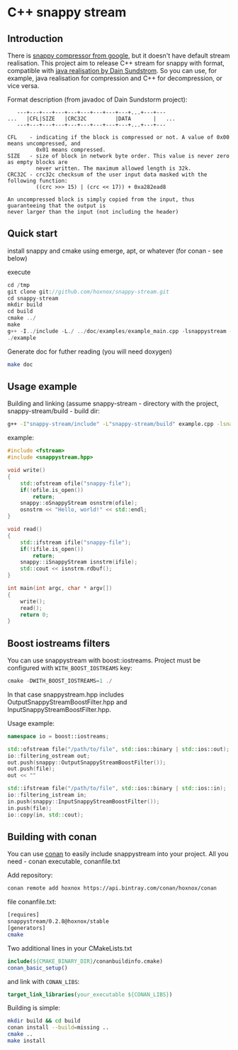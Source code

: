 # C++ snappy stream

## Introduction

There is [snappy compressor from google][snappy], but it doesn't have default stream realisation.
This project aim to release C++ stream for snappy with format, compatible with [java realisation by
Dain Sundstrom][snjava]. So you can use, for example, java realisation for compression and C++ for
decompression, or vice versa.

Format description (from javadoc of Dain Sundstorm project):

```
   ---+---+---+---+---+---+---+---+---+...+---+---
...   |CFL|SIZE   |CRC32C         |DATA       |   ...
   ---+---+---+---+---+---+---+---+---+...+---+---

CFL    - indicating if the block is compressed or not. A value of 0x00 means uncompressed, and
         0x01 means compressed.
SIZE   - size of block in network byte order. This value is never zero as empty blocks are
         never written. The maximum allowed length is 32k.
CRC32C - crc32c checksum of the user input data masked with the following function: 
         ((crc >>> 15) | (crc << 17)) + 0xa282ead8

An uncompressed block is simply copied from the input, thus guaranteeing that the output is
never larger than the input (not including the header)
```

[snappy]:http://code.google.com/p/snappy/
[snjava]:http://github.com/dain/snappy#stream-format

## Quick start

install snappy and cmake using emerge, apt, or whatever (for conan - see
below)

execute 

```c++
cd /tmp
git clone git://github.com/hoxnox/snappy-stream.git
cd snappy-stream
mkdir build
cd build
cmake ../
make
g++ -I../include -L./ ../doc/examples/example_main.cpp -lsnappystream -lsnappy -oexample
./example
```

Generate doc for futher reading (you will need doxygen)

```sh
make doc
```

## Usage example

Building and linking (assume snappy-stream - directory with the project, snappy-stream/build - build dir:

```sh
g++ -I"snappy-stream/include" -L"snappy-stream/build" example.cpp -lsnappystream
```

example:

```c++
#include <fstream>
#include <snappystream.hpp>

void write()
{
	std::ofstream ofile("snappy-file");
	if(!ofile.is_open())
		return;
	snappy::oSnappyStream osnstrm(ofile);
	osnstrm << "Hello, world!" << std::endl;
}

void read()
{
	std::ifstream ifile("snappy-file");
	if(!ifile.is_open())
		return;
	snappy::iSnappyStream isnstrm(ifile);
	std::cout << isnstrm.rdbuf();
}

int main(int argc, char * argv[])
{
	write();
	read();
	return 0;
}
```

## Boost iostreams filters

You can use snappystream with boost::iostreams. Project must be
configured with `WITH_BOOST_IOSTREAMS` key:

```c++
cmake -DWITH_BOOST_IOSTREAMS=1 ./
```

In that case snappystream.hpp includes OutputSnappyStreamBoostFilter.hpp
and InputSnappyStreamBoostFilter.hpp.

Usage example:

```c++
namespace io = boost::iostreams;

std::ofstream file("/path/to/file", std::ios::binary | std::ios::out);
io::filtering_ostream out;
out.push(snappy::OutputSnappyStreamBoostFilter());
out.push(file);
out << ""

std::ifstream file("/path/to/file", std::ios::binary | std::ios::in);
io::filtering_istream in;
in.push(snappy::InputSnappyStreamBoostFilter());
in.push(file);
io::copy(in, std::cout);
```

## Building with conan

You can use [conan](http://conan.io) to easily include snappystream into your
project. All you need - conan executable, conanfile.txt

Add repository: 

```sh
conan remote add hoxnox https://api.bintray.com/conan/hoxnox/conan
```
file conanfile.txt:

```sh
[requires]
snappystream/0.2.8@hoxnox/stable
[generators]
cmake
```

Two additional lines in your CMakeLists.txt

```cmake
include(${CMAKE_BINARY_DIR}/conanbuildinfo.cmake)
conan_basic_setup()
```

and link with `CONAN_LIBS`:

```cmake
target_link_libraries(your_executable ${CONAN_LIBS})
```

Building is simple:

```sh
mkdir build && cd build
conan install --build=missing ..
cmake ..
make install
```

